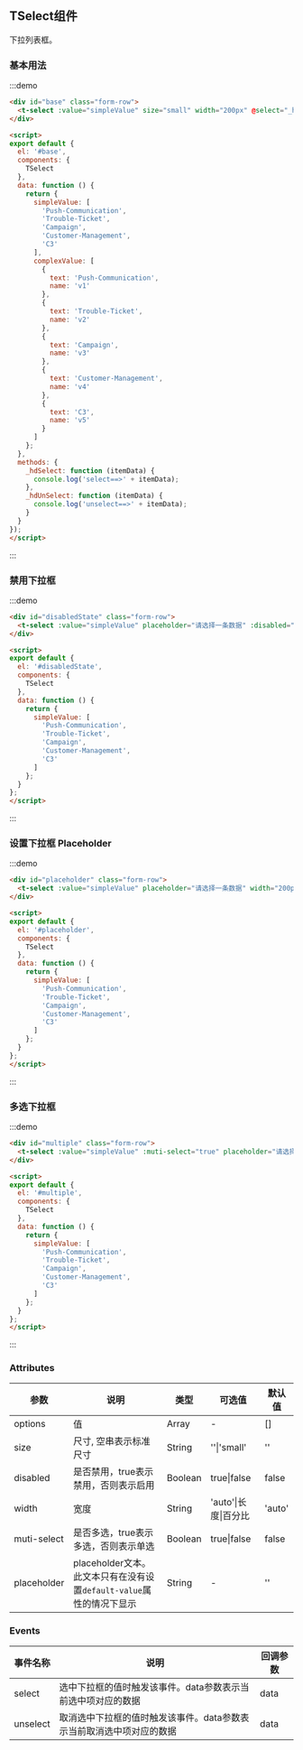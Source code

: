 <script>
import {TSelect} from 'ai-taurus-desktop';
export default {
  components: {
    TSelect
  },
  data: function () {
    return {
      simpleValue: [
        'Push-Communication',
        'Trouble-Ticket',
        'Campaign',
        'Customer-Management',
        'C3'
      ],
      complexValue: [
        {
          text: 'Push-Communication',
          name: 'v1'
        },
        {
          text: 'Trouble-Ticket',
          name: 'v2'
        },
        {
          text: 'Campaign',
          name: 'v3'
        },
        {
          text: 'Customer-Management',
          name: 'v4'
        },
        {
          text: 'C3',
          name: 'v5'
        }
      ]
    };
  },
  methods: {
    _hdSelect: function (itemData) {
      console.log('select==>' + itemData);
    },
    _hdUnSelect: function (itemData) {
      console.log('unselect==>' + itemData);
    }
  }
};
</script>

## TSelect组件

下拉列表框。

### 基本用法

:::demo

```html
<div id="base" class="form-row">
  <t-select :value="simpleValue" size="small" width="200px" @select="_hdSelect" @unselect="_hdUnSelect"></t-select>
</div>

<script>
export default {
  el: '#base',
  components: {
    TSelect
  },
  data: function () {
    return {
      simpleValue: [
        'Push-Communication',
        'Trouble-Ticket',
        'Campaign',
        'Customer-Management',
        'C3'
      ],
      complexValue: [
        {
          text: 'Push-Communication',
          name: 'v1'
        },
        {
          text: 'Trouble-Ticket',
          name: 'v2'
        },
        {
          text: 'Campaign',
          name: 'v3'
        },
        {
          text: 'Customer-Management',
          name: 'v4'
        },
        {
          text: 'C3',
          name: 'v5'
        }
      ]
    };
  },
  methods: {
    _hdSelect: function (itemData) {
      console.log('select==>' + itemData);
    },
    _hdUnSelect: function (itemData) {
      console.log('unselect==>' + itemData);
    }
  }
});
</script>
```
:::

### 禁用下拉框

:::demo

```html
<div id="disabledState" class="form-row">
  <t-select :value="simpleValue" placeholder="请选择一条数据" :disabled="true" width="200px"></t-select>
</div>

<script>
export default {
  el: '#disabledState',
  components: {
    TSelect
  },
  data: function () {
    return {
      simpleValue: [
        'Push-Communication',
        'Trouble-Ticket',
        'Campaign',
        'Customer-Management',
        'C3'
      ]
    };
  }
};
</script>
```
:::

### 设置下拉框 Placeholder

:::demo

```html
<div id="placeholder" class="form-row">
  <t-select :value="simpleValue" placeholder="请选择一条数据" width="200px"></t-select>
</div>

<script>
export default {
  el: '#placeholder',
  components: {
    TSelect
  },
  data: function () {
    return {
      simpleValue: [
        'Push-Communication',
        'Trouble-Ticket',
        'Campaign',
        'Customer-Management',
        'C3'
      ]
    };
  }
};
</script>
```

:::

### 多选下拉框

:::demo

```html
<div id="multiple" class="form-row">
  <t-select :value="simpleValue" :muti-select="true" placeholder="请选择" width="400px"></t-select>
</div>

<script>
export default {
  el: '#multiple',
  components: {
    TSelect
  },
  data: function () {
    return {
      simpleValue: [
        'Push-Communication',
        'Trouble-Ticket',
        'Campaign',
        'Customer-Management',
        'C3'
      ]
    };
  }
};
</script>
```

:::

### Attributes

| 参数 | 说明 | 类型 | 可选值 | 默认值 |
| ---- | ---- | ---- | ---- | ---- |
| options | 值 | Array | - | [] |
| size | 尺寸, 空串表示标准尺寸 | String | ''\|'small' | '' |
| disabled | 是否禁用，true表示禁用，否则表示启用 | Boolean | true\|false | false |
| width | 宽度 | String | 'auto'\|长度\|百分比 | 'auto' |
| muti-select | 是否多选，true表示多选，否则表示单选 | Boolean | true\|false | false |
| placeholder | placeholder文本。此文本只有在没有设置`default-value`属性的情况下显示 | String | - | '' |

### Events

| 事件名称 | 说明 | 回调参数 |
| --- | --- | --- |
| select | 选中下拉框的值时触发该事件。data参数表示当前选中项对应的数据 | data |
| unselect | 取消选中下拉框的值时触发该事件。data参数表示当前取消选中项对应的数据 | data |
